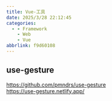 ```yaml
---
title: Vue-工具
date: 2025/3/28 22:12:45
categories:
  - - Framework
    - Web
    - Vue
abbrlink: f9d60108
---
```

## use-gesture
https://github.com/pmndrs/use-gesture  
https://use-gesture.netlify.app/
